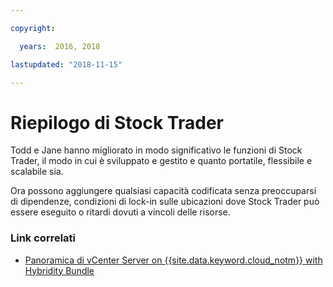 ```yaml
---

copyright:

  years:  2016, 2018

lastupdated: "2018-11-15"

---
```


# Riepilogo di Stock Trader

Todd e Jane hanno migliorato in modo significativo le funzioni di Stock Trader, il modo in cui è sviluppato e gestito e quanto portatile, flessibile e scalabile sia.

Ora possono aggiungere qualsiasi capacità codificata senza preoccuparsi di dipendenze, condizioni di lock-in sulle ubicazioni dove Stock Trader può essere eseguito o ritardi dovuti a vincoli delle risorse.

### Link correlati

* [Panoramica di vCenter Server on {{site.data.keyword.cloud_notm}} with Hybridity Bundle](../vcs/vcs-hybridity-intro.html)
